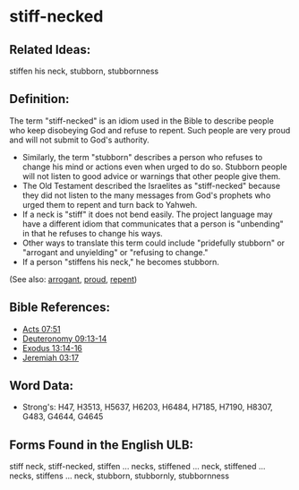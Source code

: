 # stiff-necked

## Related Ideas:

stiffen his neck, stubborn, stubbornness

## Definition:

The term "stiff-necked" is an idiom used in the Bible to describe people who keep disobeying God and refuse to repent. Such people are very proud and will not submit to God's authority.

* Similarly, the term "stubborn" describes a person who refuses to change his mind or actions even when urged to do so. Stubborn people will not listen to good advice or warnings that other people give them.
* The Old Testament described the Israelites as "stiff-necked" because they did not listen to the many messages from God's prophets who urged them to repent and turn back to Yahweh.
* If a neck is "stiff" it does not bend easily. The project language may have a different idiom that communicates that a person is "unbending" in that he refuses to change his ways.
* Other ways to translate this term could include "pridefully stubborn" or "arrogant and unyielding" or "refusing to change."
* If a person "stiffens his neck," he becomes stubborn.

(See also: [arrogant](../other/arrogant.md), [proud](../other/proud.md), [repent](../kt/repent.md))

## Bible References:

* [Acts 07:51](rc://en/tn/help/act/07/51)
* [Deuteronomy 09:13-14](rc://en/tn/help/deu/09/13)
* [Exodus 13:14-16](rc://en/tn/help/exo/13/14)
* [Jeremiah 03:17](rc://en/tn/help/jer/03/17)

## Word Data:

* Strong's: H47, H3513, H5637, H6203, H6484, H7185, H7190, H8307, G483, G4644, G4645

## Forms Found in the English ULB:

stiff neck, stiff-necked, stiffen ... necks, stiffened ... neck, stiffened ... necks, stiffens ... neck, stubborn, stubbornly, stubbornness


